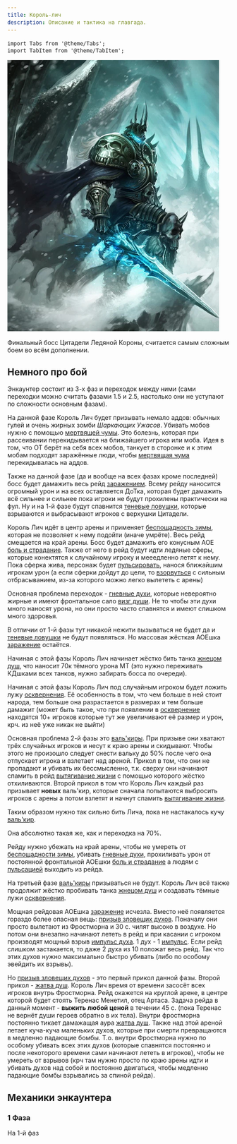 ```yaml
---
title: Король-лич
description: Описание и тактика на главгада.
---
```


```mdx-code-block
import Tabs from '@theme/Tabs';
import TabItem from '@theme/TabItem';
```

<div className="text--center">

![Lich_King](/img/icc/Lich_King/Lich_King.jpg)
</div>

Финальный босс Цитадели Ледяной Короны, считается самым сложным боем во всём дополнении.

## Немного про бой

Энкаунтер состоит из 3-х фаз и переходок между ними (сами переходки можно считать фазами 1.5 и 2.5, настолько они не
уступают по сложности основным фазам).

<Tabs>
<TabItem value="1phase" label="1 Фаза: 100-70%">

На данной фазе Король Лич будет призывать немало аддов: обычных гулей и очень жирных зомби _Шаркающих Ужасов_.
Убивать мобов нужно с помощью [мертвящей чумы](https://www.wowhead.com/wotlk/ru/spell=70337).
Это <span className="debuf-disease">болезнь</span>, которая при рассеивании перекидывается на ближайшего игрока
или моба. Идея в том, что ОТ берёт на себя всех мобов, танкует в сторонке и к этим мобам подходят заражённые люди,
чтобы [мертвящая чума](https://www.wowhead.com/wotlk/ru/spell=70337) перекидывалась на аддов.

Также на данной
фазе (да и вообще на всех фазах кроме последней) босс будет дамажить весь
рейд [заражением](https://www.wowhead.com/wotlk/ru/spell=70541). Всему рейду наносится огромный урон и на всех
оставляется ДоТка, которая будет дамажить всё сильнее и сильнее пока игроки не будут прохилены практически на фул.
Ну и на 1-й фазе будут спавнится [теневые ловушки](https://www.wowhead.com/wotlk/ru/spell=73529), которые
взрываются и выбрасывают игроков с верхушки Цитадели.

</TabItem>
<TabItem value="1.5phase" label="Переходка на 70%">

Король Лич идёт в центр арены и применяет [беспощадность зимы](https://www.wowhead.com/wotlk/ru/spell=68981),
которая не позволяет к нему подойти (иначе умрёте). Весь рейд смещается на край арены. Босс будет дамажить его
конусным АОЕ [боль и страдание](https://www.wowhead.com/wotlk/ru/spell=72133). Также от него в рейд будут идти ледяные
сферы, которые конектятся к случайному игроку и мееедленно летят к нему. Пока сферка жива, персонаж
будет [пульсировать](https://www.wowhead.com/wotlk/ru/spell=69099О), нанося ближайшим игрокам урон (а если сферки дойдут
до цели, то [взорвуться](https://www.wowhead.com/wotlk/ru/spell=69108) с сильным отбрасыванием, из-за которого можно
легко вылететь с арены)

Основная проблема
переходок - [гневные духи](https://www.wowhead.com/wotlk/ru/spell=69200), которые невероятно жирные и имеют
фронтальное сало [визг души](https://www.wowhead.com/wotlk/ru/spell=69242). Не то чтобы эти духи много наносят урона, но
они просто часто спавнятся и имеют слишком много здоровья.

</TabItem>
<TabItem value="2phase" label="2 Фаза: 70-40%">

В отличии от 1-й фазы тут никакой нежити вызываться не будет да
и [теневые ловушки](https://www.wowhead.com/wotlk/ru/spell=73529) не будут появляться. Но массовая жёсткая
АОЕшка [заражение](https://www.wowhead.com/wotlk/ru/spell=70541) остаётся.

Начиная с этой фазы Король Лич начинает жёстко бить танка [жнецом душ](https://www.wowhead.com/wotlk/ru/spell=69409),
что наносит 70к <span className="dmg-shadow">тёмного</span> урона МТ (это нужно переживать КДшками всех танков, нужно
забирать босса по очереди).

Начиная с этой фазы Король Лич под случайным игроком будет ложить
лужу [осквернения](https://www.wowhead.com/wotlk/ru/spell=72754). Её особенность в том, что
чем больше в ней стоит народа, тем больше она разрастается в размерах и тем больше дамажит (может быть такое, что при
появлении в [осквернение](https://www.wowhead.com/wotlk/ru/spell=72754) находятся 10+ игроков которые тут же увеличивают
её размер и урон, крч. из неё уже никак не выйти)

Основная проблема 2-й фазы это [валь'киры](https://www.wowhead.com/wotlk/ru/spell=71843). При призыве они хватают трёх
случайных игроков и несут к краю арены и скидывают. Чтобы этого не произошло следует снести вальку до 50% после чего она
отпускает игрока
и взлетает над ареной. Прикол в том, что они не пропадают и убивать их бессмысленно, т.к. сверху они начинают спамить в
рейд [вытягивание жизни](https://www.wowhead.com/wotlk/ru/spell=73488) с помощью которого жёстко отхиливаются. Второй
прикол в том что
Король Лич каждый раз призывает **новых** валь'кир, которые сначала попытаются выбросить игроков с арены а потом взлетят
и начнут спамить [вытягивание жизни](https://www.wowhead.com/wotlk/ru/spell=73488).

Таким образом нужно так сильно бить Лича, пока не настакалось
кучу [валь'кир](https://www.wowhead.com/wotlk/ru/spell=71843).

</TabItem>
<TabItem value="2.5phase" label="Переходка на 40%">

Она абсолютно такая же, как и переходка на 70%.

Рейду нужно убежать на край арены, чтобы не умереть
от [беспощадности зимы](https://www.wowhead.com/wotlk/ru/spell=68981), убивать
[гневные духи](https://www.wowhead.com/wotlk/ru/spell=69200), прохиливать урон от постоянной фронтальной
АОЕшки  [боль и страдание](https://www.wowhead.com/wotlk/ru/spell=72133) а людям с
[пульсацией](https://www.wowhead.com/wotlk/ru/spell=69099О) выходить из рейда.

</TabItem>
<TabItem value="3phase" label="3 Фаза: 40-10%">

На третьей фазе [валь'киры](https://www.wowhead.com/wotlk/ru/spell=71843) призываться не будут. Король Лич всё также
продолжит
жёстко пробивать танка [жнецом душ](https://www.wowhead.com/wotlk/ru/spell=69409) и создавать тёмные
лужи [осквернения](https://www.wowhead.com/wotlk/ru/spell=72754).

Мощная рейдовая АОЕшка [заражение](https://www.wowhead.com/wotlk/ru/spell=70541) исчезла. Вместо неё появляется гораздо
более опасная вещь: [призыв зловещих духов](https://www.wowhead.com/wotlk/ru/spell=70498). Поначалу они просто вылетают
из
Фростморна и 30 с. чилят высоко в воздухе. Но потом они внезапно начинают лететь в рейд и при касании с игроком
производят
мощный взрыв [импульс духа](https://www.wowhead.com/wotlk/ru/spell=70503). 1 дух -
1 [импульс](https://www.wowhead.com/wotlk/ru/spell=70503). Если
рейд слишком застакается, то даже 2 духа из 10 положат весь рейд. Так что этих духов нужно максимально быстро убивать (либо по
особому эвейдить их взрывы).

Но [призыв зловещих духов](https://www.wowhead.com/wotlk/ru/spell=70498) - это первый прикол данной фазы. Второй
прикол - [жатва душ](https://www.wowhead.com/wotlk/ru/spell=68985). Король Лич время от времени засосёт всех игроков внутрь
Фростморна. Рейд окажется на круглой арене, в центре которой будет стоять Теренас Менетил, отец Артаса. Задача
рейда в данный момент - **выжить любой ценой** в течении 45 с. (пока Теренас не вернёт души героев обратно в их тела). Внутри фростморна постоянно тикает дамажащая аура [жатва душ](https://www.wowhead.com/wotlk/ru/spell=73655).
Также над этой ареной летает куча-куча маленьких духов, которые при смерти превращаются в медленно падающие бомбы. Т.о. внутри Фростморна
нужно по особому убивать всех этих духов (которые спавнятся постоянно и после некоторого времени сами начинают лететь в игроков), чтобы
не умереть от взрывов (крч там нужно просто по краю арены идти и убивать духов над собой и постоянно двигаться, чтобы медленно падающие бомбы
взрывались за спиной рейда).

</TabItem>
</Tabs>

## Механики энкаунтера

### 1 Фаза

На 1-й фаз
